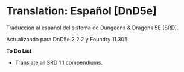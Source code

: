 # Translation: Español [DnD5e]

Traducción al español del sistema de Dungeons & Dragons 5E (SRD).

Actualizando para DnD5e 2.2.2 y Foundry 11.305

**To Do List**
- Translate all SRD 1.1 compendiums.